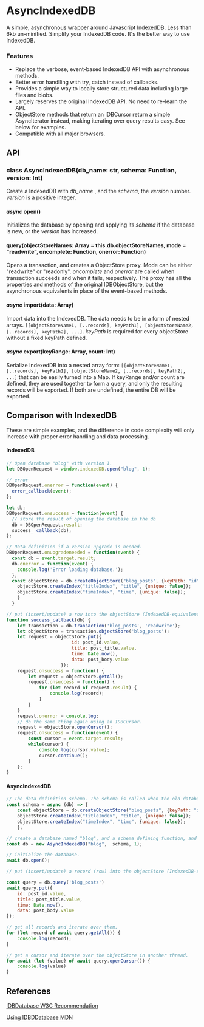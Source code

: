 # AsyncIndexedDB
A simple, asynchronous wrapper around Javascript IndexedDB. Less than 6kb un-minified. Simplify your IndexedDB code. It's the better way to use IndexedDB.


### Features

- Replace the verbose, event-based IndexedDB API with asynchronous methods.
- Better error handlling with try, catch instead of callbacks.
- Provides a simple way to locally store structured data including large files and blobs.
- Largely reserves the original IndexedDB API. No need to re-learn the API.
- ObjectStore methods that return an IDBCursor return a simple AsyncIterator instead, making iterating over query results easy. See below for examples.
- Compatible with all major browsers.



## API

### class **AsyncIndexedDB**(db_name: str, schema: Function, version: Int)
Create a IndexedDB with *db_name* , and the *schema*, the *version* number. *version* is a positive integer.
#### *async* open()
Initializes the database by opening and applying its *schema* if the database is new, or the *version* has increased.
#### query(objectStoreNames: Array = this.db.objectStoreNames, mode = "readwrite", oncomplete: Function, onerror: Function)
Opens a transaction, and creates a ObjectStore proxy. Mode can be either "readwrite" or "readonly". *oncomplete* and *onerror* are called when transaction succeeds and when it fails, respectively. The proxy has all the properties and methods of the original IDBObjectStore, but the asynchronous equivalents in place of the event-based methods.

#### *async* import(data: Array)
Import data into the IndexedDB. The data needs to be in a form of nested arrays. `[[objectStoreName1, [..records], keyPath1], [objectStoreName2, [..records], keyPath2], ...]`. *keyPath* is required for every objectStore without a fixed keyPath defined.

#### *async* export(keyRange: Array, count: Int)
Serialize IndexedDB into a nested array form: `[[objectStoreName1, [..records], keyPath1], [objectStoreName2, [..records], keyPath2], ...]`
that can be easily turned into a Map. If keyRange and/or count are defined, they are used together to form a query, and only the resulting records will be exported. If both are undefined, the entire DB will be exported.



## Comparison with IndexedDB

These are simple examples, and the difference in code complexity will only increase with proper error handling and data processing.

#### IndexedDB

```javascript
// Open database "blog" with version 1.
let DBOpenRequest = window.indexedDB.open("blog", 1);

// error
DBOpenRequest.onerror = function(event) {
  error_callback(event);
};

let db;
DBOpenRequest.onsuccess = function(event) {
  // store the result of opening the database in the db
  db = DBOpenRequest.result;
  success_ callback(db);
};

// Data definition if a version upgrade is needed.
DBOpenRequest.onupgradeneeded = function(event) {
  const db = event.target.result;
  db.onerror = function(event) {
    console.log('Error loading database.');
  };
  const objectStore = db.createObjectStore("blog_posts", {keyPath: "id", autoIncrement: true});
	objectStore.createIndex("titleIndex", "title", {unique: false});
	objectStore.createIndex("timeIndex", "time", {unique: false});
	}
  }

// put (insert/update) a row into the objectStore (IndexedDB-equivalent of Table)
function success_callback(db) {
	let transaction = db.transaction('blog_posts', 'readwrite');
	let objectStore = transaction.objectStore('blog_posts');
	let request = objectStore.put({
                        id: post_id.value,
                        title: post_title.value,
                        time: Date.now(),
                        data: post_body.value
                    });
	request.onsuccess = function() {
		let request = objectStore.getAll();
		request.onsuccess = function() {
			for (let record of request.result) {
				console.log(record);
			}
		}
	}
	request.onerror = console.log;
	// do the same thing again using an IDBCursor.
	request = objectStore.openCursor();
	request.onsuccess = function(event) {
		const cursor = event.target.result;
		while(cursor) {
			console.log(cursor.value);
			cursor.continue();
		}
	};
}


```

#### AsyncIndexedDB

```javascript
// The data definition schema. The schema is called when the old database version needs to be upgraded.
const schema = async (db) => {
	const objectStore = db.createObjectStore("blog_posts", {keyPath: "id", autoIncrement: true});
	objectStore.createIndex("titleIndex", "title", {unique: false});
	objectStore.createIndex("timeIndex", "time", {unique: false});
	};

// create a database named "blog", and a schema defining function, and a version number.
const db = new AsyncIndexedDB("blog",  schema, 1);

// initialize the database.
await db.open();

// put (insert/update) a record (row) into the objectStore (IndexedDB-equivalent of Table)

const query = db.query('blog_posts')
await query.put({
	id: post_id.value,
	title: post_title.value,
	time: Date.now(),
	data: post_body.value
});

// get all records and iterate over them.
for (let record of await query.getAll()) {
	console.log(record);
}

// get a cursor and iterate over the objectStore in another thread.
for await (let {value} of await query.openCursor()) {
	console.log(value)
}
```

## References

[IDBDatabase W3C Recommendation](https://www.w3.org/TR/IndexedDB/)

[Using IDBDDatabase MDN](https://developer.mozilla.org/en-US/docs/Web/API/IndexedDB_API/Using_IndexedDB)

